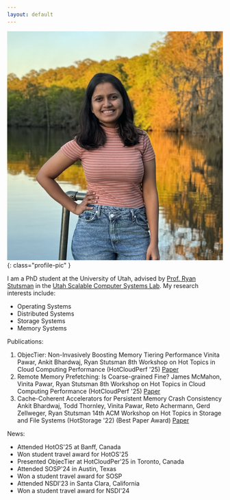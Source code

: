 ```yaml
---
layout: default
---
```


![Vinita](vinita.png){: class="profile-pic" }

I am a PhD student at the University of Utah, advised by [Prof. Ryan Stutsman](https://www.cs.utah.edu/~stutsman/) in the [Utah Scalable Computer Systems Lab](https://uscs.cs.utah.edu/).
My research interests include:
- Operating Systems
- Distributed Systems
- Storage Systems
- Memory Systems

Publications:
1. ObjecTier: Non-Invasively Boosting Memory Tiering Performance
  Vinita Pawar, Ankit Bhardwaj, Ryan Stutsman 8th Workshop on Hot Topics in Cloud Computing Performance (HotCloudPerf '25)
[Paper](https://dl.acm.org/doi/pdf/10.1145/3680256.3721319)
3. Remote Memory Prefetching: Is Coarse-grained Fine?
  James McMahon, Vinita Pawar, Ryan Stutsman 8th Workshop on Hot Topics in Cloud Computing Performance (HotCloudPerf '25)
  [Paper](https://dl.acm.org/doi/pdf/10.1145/3680256.3721318)
4. Cache-Coherent Accelerators for Persistent Memory Crash Consistency
  Ankit Bhardwaj, Todd Thornley, Vinita Pawar, Reto Achermann, Gerd Zellweger, Ryan Stutsman 14th ACM Workshop on Hot Topics in Storage and File Systems (HotStorage '22) (Best Paper Award)
  [Paper](https://dl.acm.org/doi/pdf/10.1145/3538643.3539752)


News:
- Attended HotOS'25 at Banff, Canada
- Won student travel award for HotOS'25
- Presented ObjecTier at HotCloudPer'25 in Toronto, Canada
- Attended SOSP'24 in Austin, Texas
- Won a student travel award for SOSP
- Attended NSDI'23 in Santa Clara, California
- Won a student travel award for NSDI'24

